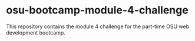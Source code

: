 # osu-bootcamp-module-4-challenge
This repository contains the module 4 challenge for the part-time OSU web development bootcamp.
